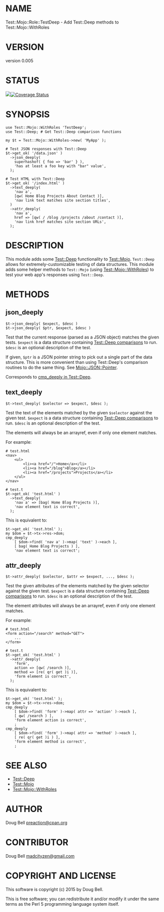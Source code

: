 # NAME

Test::Mojo::Role::TestDeep - Add Test::Deep methods to Test::Mojo::WithRoles

# VERSION

version 0.005

# STATUS

<a href="https://travis-ci.org/preaction/Test-Mojo-Role-TestDeep"><img src="https://travis-ci.org/preaction/Test-Mojo-Role-TestDeep.svg?branch=master"></a><a href="https://coveralls.io/r/preaction/Test-Mojo-Role-TestDeep"><img src="https://coveralls.io/repos/preaction/Test-Mojo-Role-TestDeep/badge.png" alt="Coverage Status" /></a>

# SYNOPSIS

    use Test::Mojo::WithRoles 'TestDeep';
    use Test::Deep; # Get Test::Deep comparison functions

    my $t = Test::Mojo::WithRoles->new( 'MyApp' );

    # Test JSON responses with Test::Deep
    $t->get_ok( '/data.json' )
      ->json_deeply(
        superhashof( { foo => 'bar' } ),
        'has at least a foo key with "bar" value',
      );

    # Test HTML with Test::Deep
    $t->get_ok( '/index.html' )
      ->text_deeply(
        'nav a',
        [qw( Home Blog Projects About Contact )],
        'nav link text matches site section titles',
      )
      ->attr_deeply(
        'nav a',
        href => [qw( / /blog /projects /about /contact )],
        'nav link href matches site section URLs',
      );

# DESCRIPTION

This module adds some [Test::Deep](https://metacpan.org/pod/Test::Deep) functionality to [Test::Mojo](https://metacpan.org/pod/Test::Mojo).
`Test::Deep` allows for extremely-customizable testing of data
structures. This module adds some helper methods to `Test::Mojo` (using
[Test::Mojo::WithRoles](https://metacpan.org/pod/Test::Mojo::WithRoles)) to test your web app's responses using
`Test::Deep`.

# METHODS

## json\_deeply

    $t->json_deeply( $expect, $desc )
    $t->json_deeply( $ptr, $expect, $desc )

Test that the current response (parsed as a JSON object) matches the given
tests. `$expect` is a data structure containing [Test::Deep
comparisons](https://metacpan.org/pod/Test::Deep#SPECIAL-COMPARISONS-PROVIDED) to run. `$desc` is an
optional description of the test.

If given, `$ptr` is a JSON pointer string to pick out a single part of the
data structure. This is more convenient than using Test::Deep's comparison
routines to do the same thing. See [Mojo::JSON::Pointer](https://metacpan.org/pod/Mojo::JSON::Pointer).

Corresponds to [cmp\_deeply in Test::Deep](https://metacpan.org/pod/Test::Deep#COMPARISON-FUNCTIONS).

## text\_deeply

    $t->text_deeply( $selector => $expect, $desc );

Test the text of the elements matched by the given `$selector` against
the given test. `$expect` is a data structure containing [Test::Deep
comparisons](https://metacpan.org/pod/Test::Deep#SPECIAL-COMPARISONS-PROVIDED) to run. `$desc` is
an optional description of the test.

The elements will always be an arrayref, even if only one
element matches.

For example:

    # test.html
    <nav>
        <ul>
            <li><a href="/">Home</a></li>
            <li><a href="/blog">Blog</a></li>
            <li><a href="/projects">Projects</a></li>
        </ul>
    </nav>

    # test.t
    $t->get_ok( 'test.html' )
      ->text_deeply(
        'nav a' => [bag( Home Blog Projects )],
        'nav element text is correct',
      );

This is equivalent to:

    $t->get_ok( 'test.html' );
    my $dom = $t->tx->res->dom;
    cmp_deeply
        [ $dom->find( 'nav a' )->map( 'text' )->each ],
        [ bag( Home Blog Projects ) ],
        'nav element text is correct';

## attr\_deeply

    $t->attr_deeply( $selector, $attr => $expect, ..., $desc );

Test the given attributes of the elements matched by the given selector
against the given test. `$expect` is a data structure containing
[Test::Deep comparisons](https://metacpan.org/pod/Test::Deep#SPECIAL-COMPARISONS-PROVIDED) to
run. `$desc` is an optional description of the test.

The element attributes will always be an arrayref, even if only one
element matches.

For example:

    # test.html
    <form action="/search" method="GET">
        ...
    </form>

    # test.t
    $t->get_ok( 'test.html' )
      ->attr_deeply(
        'form',
        action => [qw( /search )],
        method => [re( qr( get )i )],
        'form element is correct',
      );

This is equivalent to:

    $t->get_ok( 'test.html' );
    my $dom = $t->tx->res->dom;
    cmp_deeply
        [ $dom->find( 'form' )->map( attr => 'action' )->each ],
        [ qw( /search ) ],
        'form element action is correct',
        ;
    cmp_deeply
        [ $dom->find( 'form' )->map( attr => 'method' )->each ],
        [ re( qr( get )i ) ],
        'form element method is correct',
        ;

# SEE ALSO

- [Test::Deep](https://metacpan.org/pod/Test::Deep)
- [Test::Mojo](https://metacpan.org/pod/Test::Mojo)
- [Test::Mojo::WithRoles](https://metacpan.org/pod/Test::Mojo::WithRoles)

# AUTHOR

Doug Bell <preaction@cpan.org>

# CONTRIBUTOR

Doug Bell <madcityzen@gmail.com>

# COPYRIGHT AND LICENSE

This software is copyright (c) 2015 by Doug Bell.

This is free software; you can redistribute it and/or modify it under
the same terms as the Perl 5 programming language system itself.
